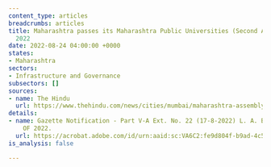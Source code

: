 ```yaml
---
content_type: articles
breadcrumbs: articles
title: Maharashtra passes its Maharashtra Public Universities (Second Amendment) Act
  2022
date: 2022-08-24 04:00:00 +0000
states:
- Maharashtra
sectors:
- Infrastructure and Governance
subsectors: []
sources:
- name: The Hindu
  url: https://www.thehindu.com/news/cities/mumbai/maharashtra-assembly-passes-amends-gst-and-state-public-university-act/article65783825.ece
details:
- name: Gazette Notification - Part V-A Ext. No. 22 (17-8-2022) L. A. BILL No. XXI
    OF 2022.
  url: https://acrobat.adobe.com/id/urn:aaid:sc:VA6C2:fe9d804f-b9ad-4c51-8d34-7e058b3b560e
is_analysis: false

---
```

